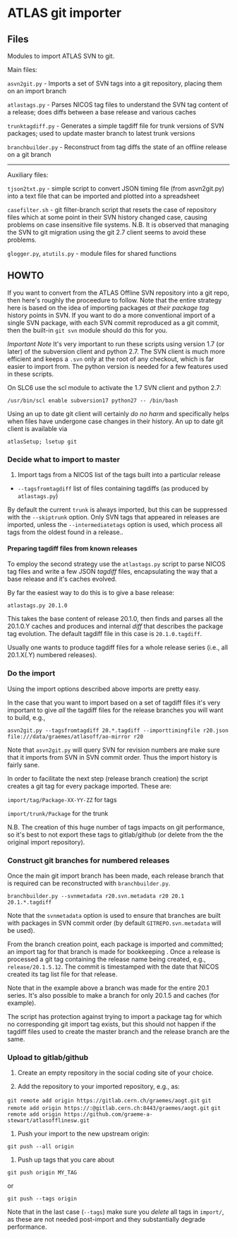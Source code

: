 ATLAS git importer
==================

Files
-----

Modules to import ATLAS SVN to git.

Main files:

`asvn2git.py` - Imports a set of SVN tags into a git repository, placing them on an 
import branch

`atlastags.py` - Parses NICOS tag files to understand the SVN tag content
of a release; does diffs between a base release and various caches

`trunktagdiff.py` - Generates a simple tagdiff file for trunk versions of SVN
packages; used to update master branch to latest trunk versions 

`branchbuilder.py` - Reconstruct from tag diffs the state of an offline release
on a git branch

---

Auxiliary files:

`tjson2txt.py` - simple script to convert JSON timing file (from asvn2git.py) into
a text file that can be imported and plotted into a spreadsheet

`casefilter.sh` - git filter-branch script that resets the case of repository files
which at some point in their SVN history changed case, causing problems on
case insensitive file systems. N.B. It is observed that managing the SVN to git
migration using the git 2.7 client seems to avoid these problems.

`glogger.py`, `atutils.py` - module files for shared functions


HOWTO
-----

If you want to convert from the ATLAS Offline SVN repository into a git repo, then
here's roughly the proceedure to follow. Note that the entire strategy here is based 
on the idea of importing packages _at their package tag_ history points in SVN. If
you want to do a more conventional import of a single SVN package, with each SVN
commit reproduced as a git commit, then the built-in `git svn` module should do this
for you.

*Important Note* It's very important to run these scripts using version 1.7
(or later) of the subversion client and python 2.7. The SVN client is much more efficient and
keeps a `.svn` only at the root of any checkout, which is far easier to import 
from. The python version is needed for a few features used in these scripts.

On SLC6 use the scl module to activate the 1.7 SVN client and python 2.7:

`/usr/bin/scl enable subversion17 python27 -- /bin/bash`

Using an up to date git client will certainly _do no harm_ and specifically helps
when files have undergone case changes in their history. An up to date git client
is available via

`atlasSetup; lsetup git`

### Decide what to import to master

1. Import tags from a NICOS list of the tags built into a particular release
  * `--tagsfromtagdiff` list of files containing tagdiffs (as produced by `atlastags.py`)  
  
By default the current `trunk` is always imported, but this can be suppressed with 
the `--skiptrunk` option. Only SVN tags that appeared in releases are imported, unless
the `--intermediatetags` option is used, which process all tags from the oldest found
in a release..

#### Preparing tagdiff files from known releases

To employ the second strategy use the `atlastags.py` script to parse NICOS tag files and
write a few JSON _tagdiff_ files, encapsulating the way that a base release and it's caches
evolved.

By far the easiest way to do this is to give a base release:

`atlastags.py 20.1.0`

This takes the base content of release 20.1.0, then finds and parses all the 20.1.0.Y caches
and produces and internal _diff_ that describes the package tag evolution. The default
tagdiff file in this case is `20.1.0.tagdiff`.

Usually one wants to produce tagdiff files for a whole release series (i.e., all 20.1.X(.Y)
numbered releases).

### Do the import

Using the import options described above imports are pretty easy.

In the case that you want to import based on a set of tagdiff files it's very important
to give *all* the tagdiff files for the release branches you will want to build, e.g.,

`asvn2git.py --tagsfromtagdiff 20.*.tagdiff --importtimingfile r20.json file:///data/graemes/atlasoff/ao-mirror r20`

Note that `asvn2git.py` will query SVN for revision numbers are make sure that it 
imports from SVN in SVN commit order. Thus the import history is fairly sane.

In order to facilitate the next step (release branch creation) the script creates a git
tag for every package imported. These are:

`import/tag/Package-XX-YY-ZZ` for tags

`import/trunk/Package` for the trunk

N.B. The creation of this huge number of tags impacts on git performance, so it's best
to not export these tags to gitlab/github (or delete from the the original import
repository).

### Construct git branches for numbered releases

Once the main git import branch has been made, each release branch that is required 
can be reconstructed with `branchbuilder.py`.

`branchbuilder.py --svnmetadata r20.svn.metadata r20 20.1 20.1.*.tagdiff`

Note that the `svnmetadata` option is used to ensure that branches are built
with packages in SVN commit order (by default `GITREPO.svn.metadata` will be used).

From the branch creation point, each package is imported and committed; an import tag
for that branch is made for bookkeeping . Once a release is processed a git 
tag containing the release name being created, e.g., `release/20.1.5.12`. 
The commit is timestamped with the date that NICOS created its tag list file for
that release.  

Note that in the example above a branch was made for the entire 20.1 series. It's
also possible to make a branch for only 20.1.5 and caches (for example).

The script has protection against trying to import a package tag for which no
corresponding git import tag exists, but this should not happen if the tagdiff
files used to create the master branch and the release branch are the same.

### Upload to gitlab/github

1. Create an empty repository in the social coding site of your choice.

1. Add the repository to your imported repository, e.g., as:

```git remote add origin https://gitlab.cern.ch/graemes/aogt.git```
```git remote add origin https://:@gitlab.cern.ch:8443/graemes/aogt.git```
```git remote add origin https://github.com/graeme-a-stewart/atlasofflinesw.git```

1. Push your import to the new upstream origin:

```git push --all origin```

1. Push up tags that you care about

```git push origin MY_TAG```

or 

```git push --tags origin```

Note that in the last case (`--tags`) make sure you _delete_ all tags in `import/`, 
as these are not needed post-import and they substantially degrade performance.


